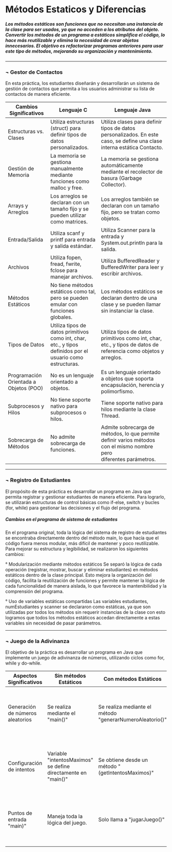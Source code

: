 #  Métodos Estaticos y Diferencias
##### Los métodos estáticos son funciones que no necesitan una instancia de la clase para ser usados, ya que no acceden a los atributos del objeto. Convertir los métodos de un programa a estáticos simplifica el código, lo hace más reutilizable y elimina la necesidad de crear objetos innecesarios. El objetivo es refactorizar programas anteriores para usar este tipo de métodos, mejorando su organización y mantenimiento.

------------
###  ¬ Gestor de Contactos
En esta práctica, los estudiantes diseñarán y desarrollarán un sistema de gestión de contactos que permita a los usuarios administrar su lista de contactos de manera eficiente.

| Cambios Significativos | Lenguaje C | Lenguaje Java |
| ------------ | ------------ | ------------ |
|  Estructuras vs. Clases | Utiliza estructuras (struct) para definir tipos de datos personalizados. | Utiliza clases para definir tipos de datos personalizados. En este caso, se define una clase interna estática Contacto.|
| Gestión de Memoria | La memoria se gestiona manualmente mediante funciones como malloc y free. | La memoria se gestiona automáticamente mediante el recolector de basura (Garbage Collector).|
| Arrays y Arreglos | Los arreglos se declaran con un tamaño fijo y se pueden utilizar como matrices. | Los arreglos también se declaran con un tamaño fijo, pero se tratan como objetos. |
| Entrada/Salida | Utiliza scanf y printf para entrada y salida estándar.  | Utiliza Scanner para la entrada y System.out.println para la salida.  |
|  Archivos | Utiliza fopen, fread, fwrite, fclose para manejar archivos.  | Utiliza BufferedReader y BufferedWriter para leer y escribir archivos.  |
| Métodos Estáticos  | No tiene métodos estáticos como tal, pero se pueden emular con funciones globales.  | Los métodos estáticos se declaran dentro de una clase y se pueden llamar sin instanciar la clase.  |
| Tipos de Datos  | Utiliza tipos de datos primitivos como int, char, etc., y tipos definidos por el usuario como estructuras.  | Utiliza tipos de datos primitivos como int, char, etc., y tipos de datos de referencia como objetos y arreglos.   |
| Programación Orientada a Objetos (POO)  | No es un lenguaje orientado a objetos.   | Es un lenguaje orientado a objetos que soporta encapsulación, herencia y polimorfismo.  |
|  Subprocesos y Hilos | No tiene soporte nativo para subprocesos o hilos.  | Tiene soporte nativo para hilos mediante la clase Thread.  |
| Sobrecarga de Métodos | No admite sobrecarga de funciones. | Admite sobrecarga de métodos, lo que permite definir varios métodos con el mismo nombre pero diferentes parámetros. |

------------

###  ¬ Registro de Estudiantes
El propósito de esta práctica es desarrollar un programa en Java que permita registrar y gestionar estudiantes de manera eficiente. Para lograrlo, se utilizarán estructuras de control básicas como if-else, switch y bucles (for, while) para gestionar las decisiones y el flujo del programa. 

##### Cambios en el programa de sistema de estudiantes
En el programa original, toda la lógica del sistema de registro de estudiantes se encontraba directamente dentro del método main, lo que hacía que el código fuera menos modular, más difícil de mantener y poco reutilizable. Para mejorar su estructura y legibilidad, se realizaron los siguientes cambios:

° Modularización mediante métodos estáticos
Se separó la lógica de cada operación (registrar, mostrar, buscar y eliminar estudiantes) en métodos estáticos dentro de la clase principal. Esto mejora la organización del código, facilita la reutilización de funciones y permite mantener la lógica de cada funcionalidad de manera aislada, lo que favorece la mantenibilidad y la comprensión del programa.

° Uso de variables estáticas compartidas
Las variables estudiantes, numEstudiantes y scanner se declararon como estáticas, ya que son utilizadas por todos los métodos sin requerir instancias de la clase con esto logramos que todos los métodos estáticos accedan directamente a estas variables sin necesidad de pasar parámetros.

------------
###  ¬ Juego de la Adivinanza
El objetivo de la práctica es desarrollar un programa en Java que implemente un juego de adivinanza de números, utilizando ciclos como for, while y do-while.

| Aspectos Significativos | Sin métodos Estáticos | Con métodos Estáticos | Implicaciones |
| ------------ | ------------ | ------------ | ------------ |
| Generación de números aleatorios | Se realiza mediante el "main()" | Se realiza mediante el método "generarNumeroAleatorio()" | Aisla las posibilidades, hace el código más limpio y permite reusar la lógica en otros contextos. |
| Configuración de intentos | Variable "intentosMaximos" se define directamente en "main()" |Se obtiene desde un método "(getIntentosMaximos)" | Facilita modificar el valor desde un solo lugar y permite la reutilización en futuros cambios. |
| Puntos de entrada "main)" | Maneja toda la lógica del juego. | Solo llama a "jugarJuego()" | El "main()" se vvuelve un punto de entrada claro, manteniendo el principio de responsabilidad única. |
